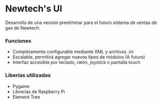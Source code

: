 # Newtech's UI #

Desarrollo de una versión preeliminar para el futuro sistema de ventas de gas de Newtech.

### Funciones ###

* Completamente configurable mediante XML y archivos .ini
* Escalable, permitirá agregar nuevos tipos de módulos (A futuro)
* Interfaz accesible por teclado, ratón, joystick o pantalla touch

### Liberías utilizadas ###

* Pygame
* Librerías de Raspberry Pi
* Element Tree
